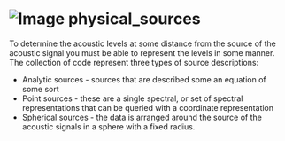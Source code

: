 # ![Image](./GhostEye.png "GhostEye") physical_sources

To determine the acoustic levels at some distance from the source of the acoustic signal you must be able to represent 
the levels in some manner. The collection of code represent three types of source descriptions:
+ Analytic sources - sources that are described some an equation of some sort
+ Point sources - these are a single spectral, or set of spectral representations that can be queried with a coordinate representation
+ Spherical sources - the data is arranged around the source of the acoustic signals in a sphere with a fixed radius.

